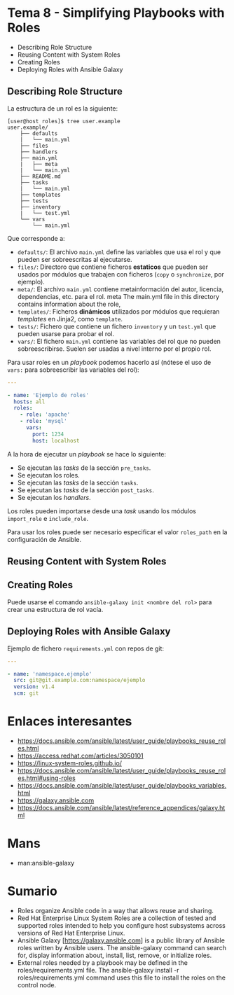 # Tema 8 - Simplifying Playbooks with Roles

- Describing Role Structure
- Reusing Content with System Roles
- Creating Roles
- Deploying Roles with Ansible Galaxy

## Describing Role Structure

La estructura de un rol es la siguiente:

```
[user@host roles]$ tree user.example
user.example/
    ├── defaults
    |   └── main.yml
    ├── files
    ├── handlers
    ├── main.yml
    |   ├── meta
    |   └── main.yml
    ├── README.md
    ├── tasks
    |   └── main.yml
    ├── templates
    ├── tests
    ├── inventory
    |   └── test.yml
    └── vars
        └── main.yml
```

Que corresponde a:

- `defaults/`: El archivo `main.yml` define las variables que usa el rol y que pueden ser sobreescritas al ejecutarse.
- `files/`: Directoro que contiene ficheros **estaticos** que pueden ser usados por módulos que trabajen con ficheros (`copy` o `synchronize`, por ejemplo).
- `meta/`: El archivo `main.yml` contiene metainformación del autor, licencia, dependencias, etc. para el rol.
meta The main.yml file in this directory contains information about the role,
- `templates/`: Ficheros **dinámicos** utilizados por módulos que requieran _templates_ en Jinja2, como `template`.
- `tests/`: Fichero que contiene un fichero `inventory` y un `test.yml` que pueden usarse para probar el rol.
- `vars/`: El fichero `main.yml` contiene las variables del rol que no pueden sobreescribirse. Suelen ser usadas a nivel interno por el propio rol.


Para usar roles en un _playbook_ podemos hacerlo así (nótese el uso de `vars:` para sobreescribir las variables del rol):

```yaml
---

- name: 'Ejemplo de roles'
  hosts: all
  roles:
    - role: 'apache'
    - role: 'mysql'
      vars:
        port: 1234
        host: localhost
```
A la hora de ejecutar un _playbook_ se hace lo siguiente:

- Se ejecutan las _tasks_ de la sección `pre_tasks`.
- Se ejecutan los roles.
- Se ejecutan las _tasks_ de la sección `tasks`.
- Se ejecutan las _tasks_ de la sección `post_tasks`.
- Se ejecutan los _handlers_.

Los roles pueden importarse desde una _task_ usando los módulos `import_role` e `include_role`.

Para usar los roles puede ser necesario especificar el valor `roles_path` en la configuración de Ansible.

## Reusing Content with System Roles


## Creating Roles

Puede usarse el comando `ansible-galaxy init <nombre del rol>` para crear una estructura de rol vacía.

## Deploying Roles with Ansible Galaxy

Ejemplo de fichero `requirements.yml` con repos de git:

```yaml
---

- name: 'namespace.ejemplo'
  src: git@git.example.com:namespace/ejemplo
  version: v1.4
  scm: git
```

# Enlaces interesantes

- https://docs.ansible.com/ansible/latest/user_guide/playbooks_reuse_roles.html
- https://access.redhat.com/articles/3050101
- https://linux-system-roles.github.io/
- https://docs.ansible.com/ansible/latest/user_guide/playbooks_reuse_roles.html#using-roles
- https://docs.ansible.com/ansible/latest/user_guide/playbooks_variables.html
- https://galaxy.ansible.com
- https://docs.ansible.com/ansible/latest/reference_appendices/galaxy.html

# Mans

- man:ansible-galaxy

# Sumario

- Roles organize Ansible code in a way that allows reuse and sharing.
- Red Hat Enterprise Linux System Roles are a collection of tested and supported roles intended to help you configure host subsystems across versions of Red Hat Enterprise Linux.
- Ansible Galaxy [https://galaxy.ansible.com] is a public library of Ansible roles written by Ansible users. The ansible-galaxy command can search for, display information about, install, list, remove, or initialize roles.
-  External roles needed by a playbook may be defined in the roles/requirements.yml file. The ansible-galaxy install -r roles/requirements.yml command uses this file to install the roles on the control node.
